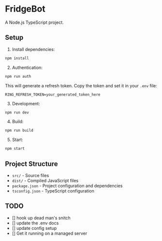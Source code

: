 # FridgeBot

A Node.js TypeScript project.

## Setup

1. Install dependencies:
```bash
npm install
```

2. Authentication:
```bash
npm run auth
```
This will generate a refresh token. Copy the token and set it in your `.env` file:
```
RING_REFRESH_TOKEN=your_generated_token_here
```

3. Development:
```bash
npm run dev
```

4. Build:
```bash
npm run build
```

5. Start:
```bash
npm start
```

## Project Structure

- `src/` - Source files
- `dist/` - Compiled JavaScript files
- `package.json` - Project configuration and dependencies
- `tsconfig.json` - TypeScript configuration 

## TODO

- [] hook up dead man's snitch
- [] update the .env docs
- [] update config setup
- [] Get it running on a managed server
